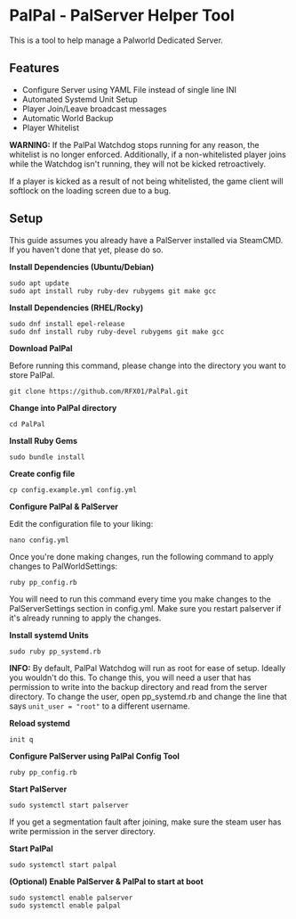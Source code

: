 # PalPal - PalServer Helper Tool
This is a tool to help manage a Palworld Dedicated Server.

## Features
- Configure Server using YAML File instead of single line INI
- Automated Systemd Unit Setup
- Player Join/Leave broadcast messages
- Automatic World Backup
- Player Whitelist

**WARNING:** If the PalPal Watchdog stops running for any reason, the whitelist is no longer enforced. Additionally, if a non-whitelisted player joins while the Watchdog isn't running, they will not be kicked retroactively.

If a player is kicked as a result of not being whitelisted, the game client will softlock on the loading screen due to a bug.

## Setup
This guide assumes you already have a PalServer installed via SteamCMD. If you haven't done that yet, please do so.

**Install Dependencies (Ubuntu/Debian)**
```
sudo apt update
sudo apt install ruby ruby-dev rubygems git make gcc
```

**Install Dependencies (RHEL/Rocky)**
```
sudo dnf install epel-release
sudo dnf install ruby ruby-devel rubygems git make gcc
```

**Download PalPal**

Before running this command, please change into the directory you want to store PalPal.

```
git clone https://github.com/RFX01/PalPal.git
```

**Change into PalPal directory**
```
cd PalPal
```

**Install Ruby Gems**
```
sudo bundle install
```

**Create config file**
```
cp config.example.yml config.yml
```

**Configure PalPal & PalServer**

Edit the configuration file to your liking:
```
nano config.yml
```

Once you're done making changes, run the following command to apply changes to PalWorldSettings:
```
ruby pp_config.rb
```

You will need to run this command every time you make changes to the PalServerSettings section in config.yml. Make sure you restart palserver if it's already running to apply the changes.

**Install systemd Units**
```
sudo ruby pp_systemd.rb
```

**INFO:** By default, PalPal Watchdog will run as root for ease of setup. Ideally you wouldn't do this. To change this, you will need a user that has permission to write into the backup directory and read from the server directory. To change the user, open pp_systemd.rb and change the line that says `unit_user = "root"` to a different username.

**Reload systemd**
```
init q
```

**Configure PalServer using PalPal Config Tool**
```
ruby pp_config.rb
```

**Start PalServer**
```
sudo systemctl start palserver
```

If you get a segmentation fault after joining, make sure the steam user has write permission in the server directory.

**Start PalPal**
```
sudo systemctl start palpal
```

**(Optional) Enable PalServer & PalPal to start at boot**
```
sudo systemctl enable palserver
sudo systemctl enable palpal
```